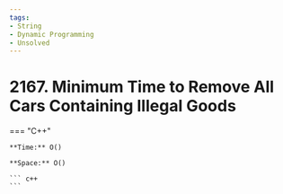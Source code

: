 ```yaml
---
tags:
- String
- Dynamic Programming
- Unsolved
---
```



# 2167. Minimum Time to Remove All Cars Containing Illegal Goods

=== "C++"

    **Time:** O()

    **Space:** O()

    ``` c++
    ```